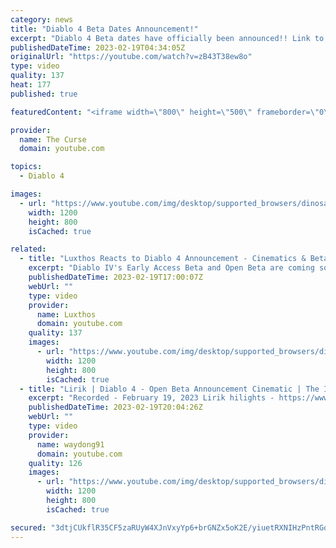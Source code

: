```yaml
---
category: news
title: "Diablo 4 Beta Dates Announcement!"
excerpt: "Diablo 4 Beta dates have officially been announced!! Link to the Blizzard article: ..."
publishedDateTime: 2023-02-19T04:34:05Z
originalUrl: "https://youtube.com/watch?v=zB43T38ew8o"
type: video
quality: 137
heat: 177
published: true

featuredContent: "<iframe width=\"800\" height=\"500\" frameborder=\"0\" src=\"https://www.youtube.com/embed/zB43T38ew8o\" allow=\"accelerometer; autoplay; encrypted-media; gyroscope; picture-in-picture\" allowfullscreen></iframe>"

provider:
  name: The Curse
  domain: youtube.com

topics:
  - Diablo 4

images:
  - url: "https://www.youtube.com/img/desktop/supported_browsers/dinosaur.png"
    width: 1200
    height: 800
    isCached: true

related:
  - title: "Luxthos Reacts to Diablo 4 Announcement - Cinematics & Beta Dates"
    excerpt: "Diablo IV's Early Access Beta and Open Beta are coming soon. Will you play both? Join me live on http://www.twitch.tv/luxthos ..."
    publishedDateTime: 2023-02-19T17:00:07Z
    webUrl: ""
    type: video
    provider:
      name: Luxthos
      domain: youtube.com
    quality: 137
    images:
      - url: "https://www.youtube.com/img/desktop/supported_browsers/dinosaur.png"
        width: 1200
        height: 800
        isCached: true
  - title: "Lirik | Diablo 4 - Open Beta Announcement Cinematic | The Invincible - Trailer and other news"
    excerpt: "Recorded - February 19, 2023 Lirik hilights - https://www.youtube.com/c/lirik Liriks twitch - https://www.twitch.tv/lirik Watch VOD's ..."
    publishedDateTime: 2023-02-19T20:04:26Z
    webUrl: ""
    type: video
    provider:
      name: waydong91
      domain: youtube.com
    quality: 126
    images:
      - url: "https://www.youtube.com/img/desktop/supported_browsers/dinosaur.png"
        width: 1200
        height: 800
        isCached: true

secured: "3dtjCUkflR35CF5zaRUyW4XJnVxyYp6+brGNZx5oK2E/yiuetRXNIHzPntRGqvbCg6F55yt2oKqNyLleUVJX9krfRcSTLDHFLoYmG7BabYpBZgBFP7W5cS4f6Bds93WMfAFZ5cGjxnthzyupMihYZUVSUMYnWPkORndszxsbozTpJo7Kc46EvJp7DoxlELQ/tOlTe7RPou4HUEDyYZ9AyqRiDltQCWC+tHuXaIDvUuGfBqbh0Pr4E9W7iIYMKGLI0ThJBm7MLdiy3TQ8yiZ0iG0ljsMvh8JCjKTBjoioQujJcvHpu/0AFzWmkoeIM31i2IuImCHWjLspUTzdwjrn1aPAFayXH5MUlKVv/m7Mhr/FW/Ud81goq7fCYWtTer8HDi2SV3uBzGmioAFh/4zp8Q==;1YCSArf5R3z8e2snZ/jR8w=="
---
```



